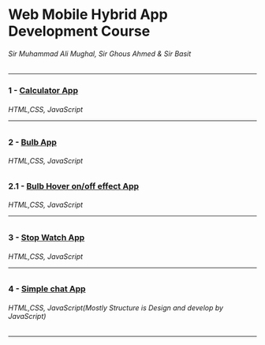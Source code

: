 # Web Mobile Hybrid App Development Course 

###### Sir Muhammad Ali Mughal, Sir Ghous Ahmed & Sir Basit   

<hr>
 
 
### 1 - [Calculator App](http://calculator-app-by-gorsi.surge.sh/)

###### HTML,CSS, JavaScript <hr>

### 2 - [Bulb App](http://bulb-app-by-gorsi.surge.sh/) <br>

###### HTML,CSS, JavaScript 

### 2.1 - [Bulb Hover on/off effect App](http://bulb-hover-app-by-gorsi.surge.sh/)<br>

###### HTML,CSS, JavaScript <hr>

### 3 - [Stop Watch App](http://stop-watch-by-gorsi.surge.sh/)

###### HTML,CSS, JavaScript  <hr>

### 4 - [Simple chat App](http://stop-watch-by-gorsi.surge.sh/)

###### HTML,CSS, JavaScript(Mostly Structure is Design and develop by JavaScript) 
<hr>
